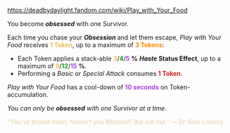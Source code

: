 https://deadbydaylight.fandom.com/wiki/Play_with_Your_Food

<p>You become <i><b>obsessed</b></i> with one Survivor.
<p>Each time you chase your <i><b>Obsession </b></i> and let them escape, <i>Play with Your Food</i> receives <b><span class="clr clr2" style="color: #e8c252 ;">1 Token</span></b>, up to a maximum of <b><span class="clr clr6" style="color: #ff8800 ;">3 Tokens</span></b>:
</p>
<ul><li>Each Token applies a stack-able <span class="clr" style="color: #e8c252;"><b>3</b></span>/<span class="clr" style="color: #199b1e;"><b>4</b></span>/<span class="clr" style="color: #ac3ee3;"><b>5</b></span> <b>%</b> <i><b>Haste </b></i> <b>Status Effect</b>, up to a maximum of <span class="clr" style="color: #e8c252;"><b>9</b></span>/<span class="clr" style="color: #199b1e;"><b>12</b></span>/<span class="clr" style="color: #ac3ee3;"><b>15</b></span> <b>%</b>.</li>
<li>Performing a <i>Basic</i> or <i>Special Attack</i> consumes <b><span class="clr clr8" style="color: #d41c1c ;">1 Token</span></b>.</li></ul>
<p><i>Play with Your Food</i> has a cool-down of <b><span class="clr clr4" style="color: #ac3ee3 ;">10 seconds</span></b> on Token-accumulation.
</p><p><i>You can only be <b>obsessed</b> with one Survivor at a time.</i>
</p><p><i><span class="clr clr9" style="color: #e7cda2 ;">"You've fooled them, haven't you Michael? But not me." — Dr Sam Loomis</span></i>
</p>
</p>